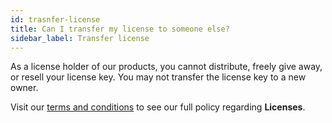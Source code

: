 ```yaml
---
id: trasnfer-license
title: Can I transfer my license to someone else?
sidebar_label: Transfer license
---
```


As a license holder of our products, you cannot distribute, freely give away, or resell your license key. You may not transfer the license key to a new owner.

Visit our [terms and conditions](https://www.wpbeaverbuilder.com/terms-and-conditions/) to see our full policy regarding **Licenses**.
